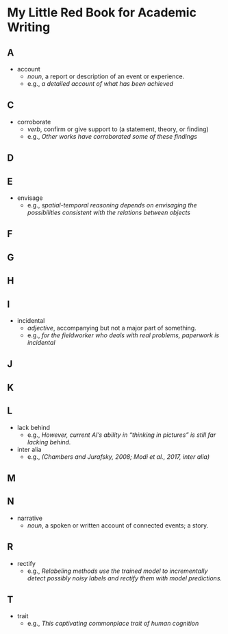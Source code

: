 # My Little Red Book for Academic Writing
## A
- account
  - *noun*, a report or description of an event or experience.
  - e.g., *a detailed account of what has been achieved*
## C
- corroborate
  - *verb*, confirm or give support to (a statement, theory, or finding)
  - e.g., *Other works have corroborated some of these findings*
## D


## E
- envisage
  - e.g., *spatial-temporal reasoning depends on envisaging the possibilities consistent with the relations between objects*

## F
## G
## H
## I 
- incidental
  - *adjective*, accompanying but not a major part of something.
  - e.g., *for the fieldworker who deals with real problems, paperwork is incidental*
## J
## K
## L
- lack behind
  - e.g., *However, current AI’s ability in “thinking in pictures” is still far lacking behind.*
- inter alia
  - e.g., *(Chambers and Jurafsky, 2008; Modi et al., 2017, inter alia)*
## M
## N
- narrative
  - *noun*, a spoken or written account of connected events; a story.


## R
- rectify
  - e.g., *Relabeling methods use the trained model to incrementally detect possibly noisy labels and rectify them with model predictions.*


## T
- trait
  - e.g., *This captivating commonplace trait of human cognition*
